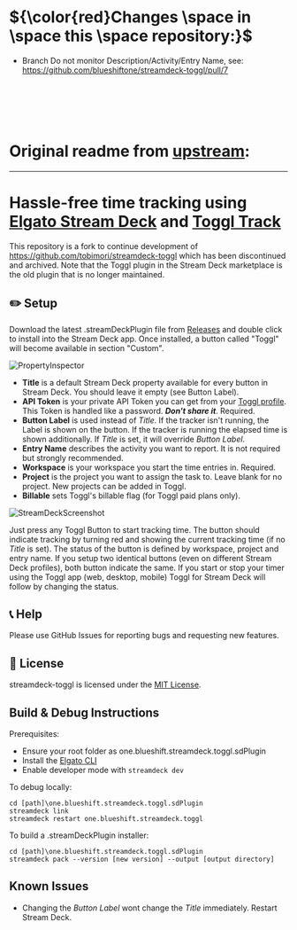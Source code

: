 
# ${\color{red}Changes \space  in \space  this \space  repository:}$


- Branch Do not monitor Description/Activity/Entry Name, see: https://github.com/blueshiftone/streamdeck-toggl/pull/7

<br/><br/><br/><br/>

# Original readme from [upstream](https://github.com/blueshiftone/streamdeck-toggl):
-----------------------
# Hassle-free time tracking using [Elgato Stream Deck](https://www.elgato.com/en/gaming/stream-deck) and [Toggl Track](https://toggl.com/track/)

This repository is a fork to continue development of https://github.com/tobimori/streamdeck-toggl which has been discontinued and archived. Note that the Toggl plugin in the Stream Deck marketplace is the old plugin that is no longer maintained.

## ✏️ Setup

Download the latest .streamDeckPlugin file from [Releases](https://github.com/blueshiftone/streamdeck-toggl/releases) and double click to install into the Stream Deck app. Once installed, a button called "Toggl" will become available in section "Custom".

![PropertyInspector](resources/readme/PropertyInspector.png)

* **Title** is a default Stream Deck property available for every button in Stream Deck. You should leave it empty (see Button Label).
* **API Token** is your private API Token you can get from your [Toggl profile](https://track.toggl.com/profile). This Token is handled like a password. ***Don't share it***. Required.
* **Button Label** is used instead of *Title*. If the tracker isn't running, the Label is shown on the button. If the tracker is running the elapsed time is shown additionally. If *Title* is set, it will override *Button Label*.
* **Entry Name** describes the activity you want to report. It is not required but strongly recommended.
* **Workspace** is your workspace you start the time entries in. Required.
* **Project** is the project you want to assign the task to. Leave blank for no project. New projects can be added in Toggl.
* **Billable** sets Toggl's billable flag (for Toggl paid plans only).

![StreamDeckScreenshot](resources/readme/StreamDeckScreenshot.png)

Just press any Toggl Button to start tracking time. The button should indicate tracking by turning red and showing the current tracking time (if no *Title* is set). The status of the button is defined by workspace, project and entry name. If you setup two identical buttons (even on different Stream Deck profiles), both button indicate the same. If you start or stop your timer using the Toggl app (web, desktop, mobile) Toggl for Stream Deck will follow by changing the status.

## 📞 Help

Please use GitHub Issues for reporting bugs and requesting new features.

## 📄 License

streamdeck-toggl is licensed under the [MIT License](LICENSE).

## Build & Debug Instructions

Prerequisites:
* Ensure your root folder as one.blueshift.streamdeck.toggl.sdPlugin
* Install the [Elgato CLI](https://www.npmjs.com/package/@elgato/cli)
* Enable developer mode with `streamdeck dev`

To debug locally:
```
cd [path]\one.blueshift.streamdeck.toggl.sdPlugin
streamdeck link
streamdeck restart one.blueshift.streamdeck.toggl
```

To build a .streamDeckPlugin installer:
```
cd [path]\one.blueshift.streamdeck.toggl.sdPlugin
streamdeck pack --version [new version] --output [output directory]
```

## Known Issues

* Changing the *Button Label* wont change the *Title* immediately. Restart Stream Deck.
